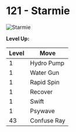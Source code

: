 # 121 - Starmie
![][121]

**Level Up:**

Level | Move
---   | ---
  1   | Hydro Pump
  1   | Water Gun
  1   | Rapid Spin
  1   | Recover
  1   | Swift
  1   | Psywave
 43   | Confuse Ray



[121]: https://raw.githubusercontent.com/PokeAPI/sprites/master/sprites/pokemon/121.png "Starmie"

